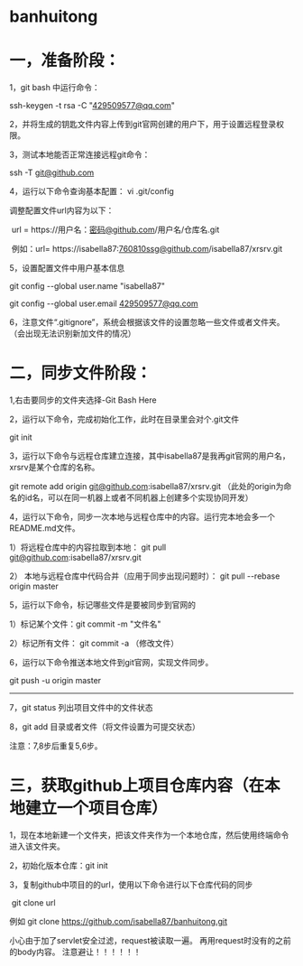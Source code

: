 # banhuitong

# 一，准备阶段：

1，git bash 中运行命令：

ssh-keygen -t rsa -C "429509577@qq.com"

2，并将生成的钥匙文件内容上传到git官网创建的用户下，用于设置远程登录权限。

3，测试本地能否正常连接远程git命令：

ssh -T git@github.com

4，运行以下命令查询基本配置： vi .git/config

调整配置文件url内容为以下：

​	url = https://用户名：密码@github.com/用户名/仓库名.git

​	例如：url=	https://isabella87:760810ssg@github.com/isabella87/xrsrv.git

5，设置配置文件中用户基本信息

git config --global user.name "isabella87"

git config --global user.email  429509577@qq.com

6，注意文件“.gitignore”，系统会根据该文件的设置忽略一些文件或者文件夹。（会出现无法识别新加文件的情况）



# 二，同步文件阶段：

1,右击要同步的文件夹选择-Git Bash Here

2，运行以下命令，完成初始化工作，此时在目录里会对个.git文件

git init

3，运行以下命令与远程仓库建立连接，其中isabella87是我再git官网的用户名，xrsrv是某个仓库的名称。

git remote add origin git@github.com:isabella87/xrsrv.git  （此处的origin为命名的id名，可以在同一机器上或者不同机器上创建多个实现协同开发）

4，运行以下命令，同步一次本地与远程仓库中的内容。运行完本地会多一个README.md文件。

1）将远程仓库中的内容拉取到本地：  git pull git@github.com:isabella87/xrsrv.git

2） 本地与远程仓库中代码合并（应用于同步出现问题时）： git pull --rebase origin master

5，运行以下命令，标记哪些文件是要被同步到官网的

1）标记某个文件：git commit -m "文件名"

2）标记所有文件： git commit  -a   （修改文件）

6，运行以下命令推送本地文件到git官网，实现文件同步。

git push -u origin master



------

7，git status 列出项目文件中的文件状态

8，git add 目录或者文件（将文件设置为可提交状态）



注意：7,8步后重复5,6步。



# 三，获取github上项目仓库内容（在本地建立一个项目仓库）

1，现在本地新建一个文件夹，把该文件夹作为一个本地仓库，然后使用终端命令进入该文件夹。

2，初始化版本仓库：git init

3，复制github中项目的的url，使用以下命令进行以下仓库代码的同步

​	git clone url  

例如 git clone https://github.com/isabella87/banhuitong.git

小心由于加了servlet安全过滤，request被读取一遍。 再用request时没有的之前的body内容。  注意避让！！！！！！